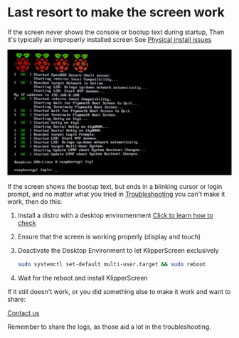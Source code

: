 # Last resort to make the screen work

If the screen never shows the console or bootup text during startup, Then it's typically an improperly installed screen
See [Physical install issues](Physical_Install.md)

![boot](../img/troubleshooting/boot.png)

If the screen shows the bootup text, but ends in a blinking cursor or login prompt,
and no matter what you tried in [Troubleshooting](../Troubleshooting.md) you can't make it work, then do this:

1. Install a distro with a desktop enviromenment [Click to learn how to check](../../FAQ/#how-to-check-if-you-have-a-desktop-environment)

2. Ensure that the screen is working properly (display and touch)

3. Deactivate the Desktop Environment to let KlipperScreen exclusively

    ```sh title="On a terminal type this command and press enter"
    sudo systemctl set-default multi-user.target && sudo reboot
    ```

4. Wait for the reboot and install KlipperScreen

If it still doesn't work, or you did something else to make it work and want to share:

[Contact us](../Contact.md)

Remember to share the logs, as those aid a lot in the troubleshooting.
